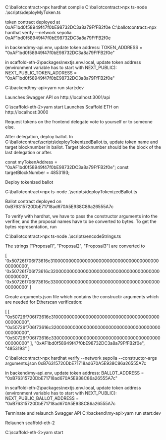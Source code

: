 C:\ballotcontract>npx hardhat compile 
C:\ballotcontract>npx ts-node .\scripts\deployMyToken.ts

token contract deployed at 0xAF1bd0f58949f47f0bE98732DC3a8a79FfFB2f0e
C:\ballotcontract>npx hardhat verify --network sepolia 0xAF1bd0f58949f47f0bE98732DC3a8a79FfFB2f0e


in backend\my-api\.env, update token address:
TOKEN_ADDRESS = "0xAF1bd0f58949f47f0bE98732DC3a8a79FfFB2f0e"

in scaffold-eth-2\packages\nextjs\.env.local, update token address (environment variable has to start with NEXT_PUBLIC):
NEXT_PUBLIC_TOKEN_ADDRESS = "0xAF1bd0f58949f47f0bE98732DC3a8a79FfFB2f0e"



C:\backend\my-api>yarn run start:dev

Launches Swagger API on 
http://localhost:3001/api

C:\scaffold-eth-2>yarn start
Launches Scaffold ETH on 
http://localhost:3000

Request tokens on the frontend
delegate vote to yourself or to someone else.

After delegation, deploy ballot.
In  C:\ballotcontract\scripts\deployTokenizedBallot.ts,
update token name and target blocknumber in ballot.
Target blocknumber should be the block of the last delegation or after.

const myTokenAddress = "0xAF1bd0f58949f47f0bE98732DC3a8a79FfFB2f0e";
const targetBlockNumber = 4853193;

Deploy tokenized ballot

C:\ballotcontract>npx ts-node .\scripts\deployTokenizedBallot.ts

Ballot contract deployed on 0xB76315720DbE71718ad670A5E938C86a26555A7c

To verify with hardhat, we have to pass the constructor arguments into the verifier, and the proposal names have to be converted to bytes.
To get the bytes representation, run 

C:\ballotcontract>npx ts-node .\scripts\encodeStrings.ts 

The strings ["Proposal1", "Proposal2", "Proposal3"] are converted to 

[
  '0x50726f706f73616c310000000000000000000000000000000000000000000000',
  '0x50726f706f73616c320000000000000000000000000000000000000000000000',
  '0x50726f706f73616c330000000000000000000000000000000000000000000000'
]

Create arguments.json file which contains the constructir arguments which are needed for Etherscan verification:

[
    [
        "0x50726f706f73616c310000000000000000000000000000000000000000000000",
        "0x50726f706f73616c320000000000000000000000000000000000000000000000",
        "0x50726f706f73616c330000000000000000000000000000000000000000000000"
    ],
    "0xAF1bd0f58949f47f0bE98732DC3a8a79FfFB2f0e",
    "4853193"
]


C:\ballotcontract>npx hardhat verify --network sepolia --constructor-args arguments.json 0xB76315720DbE71718ad670A5E938C86a26555A7c 





in backend\my-api\.env, update token address:
BALLOT_ADDRESS = "0xB76315720DbE71718ad670A5E938C86a26555A7c"

in scaffold-eth-2\packages\nextjs\.env.local, update token address (environment variable has to start with NEXT_PUBLIC):
NEXT_PUBLIC_BALLOT_ADDRESS =  "0xB76315720DbE71718ad670A5E938C86a26555A7c

Terminate and relaunch Swagger API
C:\backend\my-api>yarn run start:dev

Relaunch scaffold-eth-2

C:\scaffold-eth-2>yarn start

